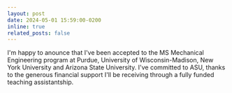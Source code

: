 ```yaml
---
layout: post
date: 2024-05-01 15:59:00-0200
inline: true
related_posts: false
---
```


I'm happy to anounce that I've been accepted to the MS Mechanical Engineering program at Purdue, University of Wisconsin-Madison, New York University and Arizona State University. I've committed to ASU, thanks to the generous financial support I'll be receiving through a fully funded teaching assistantship.